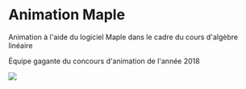 # Animation Maple
Animation à l'aide du logiciel Maple dans le cadre du cours d'algèbre linéaire

Équipe gagante du concours d'animation de l'année 2018

![](https://github.com/LEX0RE/AnimationMaple/equipe02.gif)